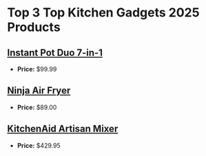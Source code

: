 # Top 3 Top Kitchen Gadgets 2025 Products

## [Instant Pot Duo 7-in-1](https://www.amazon.com/dp/B08PQ2KWHS?tag=mychanneld-20)
- **Price:** $99.99

## [Ninja Air Fryer](https://www.amazon.com/dp/B07FDJMC9Q?tag=mychanneld-20)
- **Price:** $89.00

## [KitchenAid Artisan Mixer](https://www.amazon.com/dp/B00005UP2P?tag=mychanneld-20)
- **Price:** $429.95


